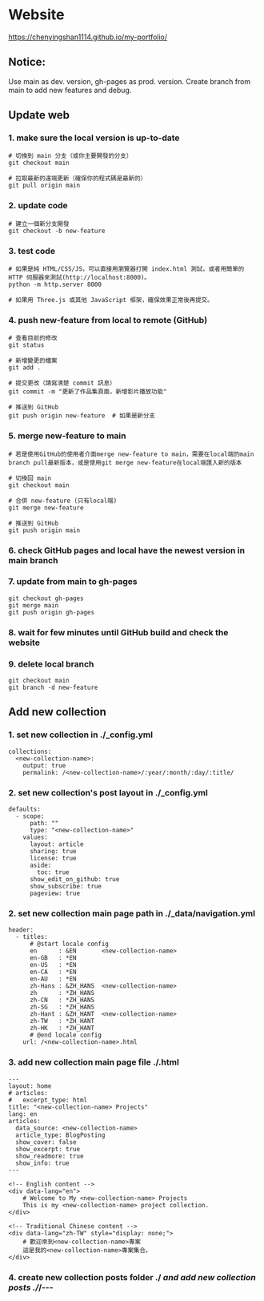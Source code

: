 # Website
https://chenyingshan1114.github.io/my-portfolio/

## Notice:
Use main as dev. version, gh-pages as prod. version. Create branch from main to add new features and debug.

## Update web
### 1. make sure the local version is up-to-date
    # 切換到 main 分支（或你主要開發的分支）
    git checkout main

    # 拉取最新的遠端更新（確保你的程式碼是最新的）
    git pull origin main

### 2. update code
    # 建立一個新分支開發
    git checkout -b new-feature

### 3. test code
    # 如果是純 HTML/CSS/JS，可以直接用瀏覽器打開 index.html 測試，或者用簡單的 HTTP 伺服器來測試(http://localhost:8000)。
    python -m http.server 8000

    # 如果用 Three.js 或其他 JavaScript 框架，確保效果正常後再提交。

### 4. push new-feature from local to remote (GitHub)
    # 查看目前的修改
    git status

    # 新增變更的檔案
    git add .

    # 提交更改（請寫清楚 commit 訊息）
    git commit -m "更新了作品集頁面，新增影片播放功能"

    # 推送到 GitHub
    git push origin new-feature  # 如果是新分支

### 5. merge new-feature to main
    # 若是使用GitHub的使用者介面merge new-feature to main，需要在local端的main branch pull最新版本，或是使用git merge new-feature在local端匯入新的版本

    # 切換回 main
    git checkout main

    # 合併 new-feature (只有local端)
    git merge new-feature

    # 推送到 GitHub 
    git push origin main

### 6. check GitHub pages and local have the newest version in main branch

### 7. update from main to gh-pages
    git checkout gh-pages
    git merge main
    git push origin gh-pages

### 8. wait for few minutes until GitHub build and check the website

### 9. delete local branch
    git checkout main
    git branch -d new-feature

## Add new collection
### 1. set new collection in ./_config.yml
    collections:
      <new-collection-name>:
        output: true
        permalink: /<new-collection-name>/:year/:month/:day/:title/

### 2. set new collection's post layout in ./_config.yml
    defaults:
      - scope:
          path: ""
          type: "<new-collection-name>"
        values:
          layout: article
          sharing: true
          license: true
          aside:
            toc: true
          show_edit_on_github: true
          show_subscribe: true
          pageview: true

### 2. set new collection main page path in ./_data/navigation.yml
    header:
      - titles:
          # @start locale config
          en      : &EN       <new-collection-name>
          en-GB   : *EN
          en-US   : *EN
          en-CA   : *EN
          en-AU   : *EN
          zh-Hans : &ZH_HANS  <new-collection-name>
          zh      : *ZH_HANS
          zh-CN   : *ZH_HANS
          zh-SG   : *ZH_HANS
          zh-Hant : &ZH_HANT  <new-collection-name>
          zh-TW   : *ZH_HANT
          zh-HK   : *ZH_HANT
          # @end locale config
        url: /<new-collection-name>.html

### 3. add new collection main page file ./<new-collection-name>.html

    ---
    layout: home
    # articles:
    #   excerpt_type: html
    title: "<new-collection-name> Projects"
    lang: en
    articles:
      data_source: <new-collection-name>
      article_type: BlogPosting
      show_cover: false
      show_excerpt: true
      show_readmore: true
      show_info: true
    ---

    <!-- English content -->
    <div data-lang="en">
        # Welcome to My <new-collection-name> Projects
        This is my <new-collection-name> project collection.
    </div>

    <!-- Traditional Chinese content -->
    <div data-lang="zh-TW" style="display: none;">
        # 歡迎來到<new-collection-name>專案
        這是我的<new-collection-name>專案集合。
    </div>

### 4. create new collection posts folder ./_<new-collection-name> and add new collection posts ./_<new-collection-name>/<year>-<month>-<day>-<title>.md
    ---
    title: prac 1
    tags: practice
    date: 2024-03-01
    ---
    <div data-lang="en">
    prac 1
    </div>

    <div data-lang="zh-TW" style="display: none;">
    練習1！！
    </div>



